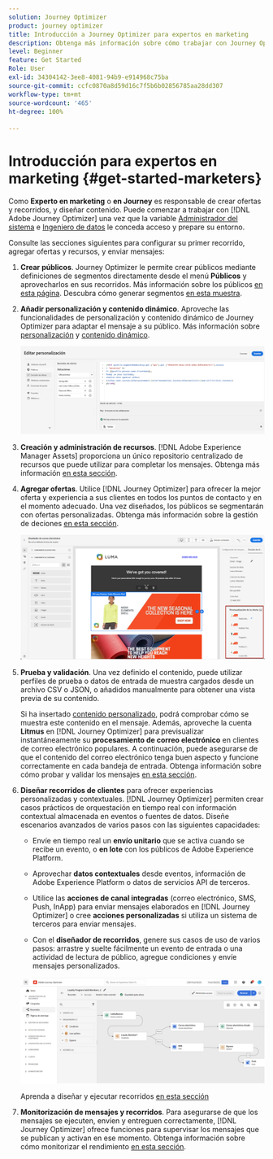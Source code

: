 ```yaml
---
solution: Journey Optimizer
product: journey optimizer
title: Introducción a Journey Optimizer para expertos en marketing
description: Obtenga más información sobre cómo trabajar con Journey Optimizer como usuario
level: Beginner
feature: Get Started
Role: User
exl-id: 34304142-3ee8-4081-94b9-e914968c75ba
source-git-commit: ccfc0870a8d59d16c7f5b6b02856785aa28dd307
workflow-type: tm+mt
source-wordcount: '465'
ht-degree: 100%

---
```


# Introducción para expertos en marketing {#get-started-marketers}

Como **Experto en marketing** o **en Journey** es responsable de crear ofertas y recorridos, y diseñar contenido. Puede comenzar a trabajar con [!DNL Adobe Journey Optimizer] una vez que la variable [Administrador del sistema](administrator.md) e [Ingeniero de datos](data-engineer.md) le conceda acceso y prepare su entorno.

Consulte las secciones siguientes para configurar su primer recorrido, agregar ofertas y recursos, y enviar mensajes:

1. **Crear públicos**. Journey Optimizer le permite crear públicos mediante definiciones de segmentos directamente desde el menú **Públicos** y aprovecharlos en sus recorridos.  Más información sobre los públicos [en esta página](../../audience/about-audiences.md). Descubra cómo generar segmentos [en esta muestra](../../audience/creating-a-segment-definition.md).

1. **Añadir personalización y contenido dinámico**. Aproveche las funcionalidades de personalización y contenido dinámico de Journey Optimizer para adaptar el mensaje a su público. Más información sobre [personalización](../../personalization/personalize.md) y [contenido dinámico](../../personalization/get-started-dynamic-content.md).

   ![](../assets/perso_ee2.png)

1. **Creación y administración de recursos**. [!DNL Adobe Experience Manager Assets] proporciona un único repositorio centralizado de recursos que puede utilizar para completar los mensajes. Obtenga más información [en esta sección](../../integrations/assets.md).

1. **Agregar ofertas**. Utilice [!DNL Journey Optimizer] para ofrecer la mejor oferta y experiencia a sus clientes en todos los puntos de contacto y en el momento adecuado. Una vez diseñados, los públicos se segmentarán con ofertas personalizadas. Obtenga más información sobre la gestión de deciones [en esta sección](../../offers/get-started/starting-offer-decisioning.md).

   ![](../assets/offers-e2e-offers-displayed.png)

1. **Prueba y validación**. Una vez definido el contenido, puede utilizar perfiles de prueba o datos de entrada de muestra cargados desde un archivo CSV o JSON, o añadidos manualmente para obtener una vista previa de su contenido.

   Si ha insertado [contenido personalizado](../../personalization/personalize.md), podrá comprobar cómo se muestra este contenido en el mensaje. Además, aproveche la cuenta **Litmus** en [!DNL Journey Optimizer] para previsualizar instantáneamente su **procesamiento de correo electrónico** en clientes de correo electrónico populares. A continuación, puede asegurarse de que el contenido del correo electrónico tenga buen aspecto y funcione correctamente en cada bandeja de entrada. Obtenga información sobre cómo probar y validar los mensajes [en esta sección](../../content-management/preview-test.md).

1. **Diseñar recorridos de clientes** para ofrecer experiencias personalizadas y contextuales. [!DNL Journey Optimizer] permiten crear casos prácticos de orquestación en tiempo real con información contextual almacenada en eventos o fuentes de datos. Diseñe escenarios avanzados de varios pasos con las siguientes capacidades:

   * Envíe en tiempo real un **envío unitario** que se activa cuando se recibe un evento, o **en lote** con los públicos de Adobe Experience Platform.

   * Aprovechar **datos contextuales** desde eventos, información de Adobe Experience Platform o datos de servicios API de terceros.

   * Utilice las **acciones de canal integradas** (correo electrónico, SMS, Push, InApp) para enviar mensajes elaborados en [!DNL Journey Optimizer] o cree **acciones personalizadas** si utiliza un sistema de terceros para enviar mensajes.

   * Con el **diseñador de recorridos**, genere sus casos de uso de varios pasos: arrastre y suelte fácilmente un evento de entrada o una actividad de lectura de público, agregue condiciones y envíe mensajes personalizados.

   ![](../assets/journey-design.png)

   Aprenda a diseñar y ejecutar recorridos [en esta sección](../../building-journeys/journey-gs.md)

1. **Monitorización de mensajes y recorridos**. Para asegurarse de que los mensajes se ejecuten, envíen y entreguen correctamente, [!DNL Journey Optimizer] ofrece funciones para supervisar los mensajes que se publican y activan en ese momento. Obtenga información sobre cómo monitorizar el rendimiento [en esta sección](../../reports/report-gs-cja.md).

